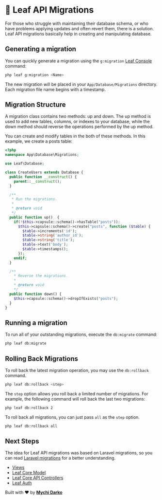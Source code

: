 # 📕 Leaf API Migrations

For those who struggle with maintaining their database schema, or who have problems applying updates and often revert them, there is a solution. Leaf API migrations basically help in creating and manipulating database.

## Generating a migration

You can quickly generate a migration using the `g:migration` [Leaf Console](/leaf-api/v/1.1/utils/console) command:

```bash
php leaf g:migration <Name>
```

The new migration will be placed in your `App/Database/Migrations` directory. Each migration file name begins with a timestamp.

## Migration Structure

A migration class contains two methods: up and down. The up method is used to add new tables, columns, or indexes to your database, while the down method should reverse the operations performed by the up method.

You can create and modify tables in the both of these methods. In this example, we create a posts table:

```php
<?php
namespace App\Database\Migrations;

use Leaf\Database;

class CreateUsers extends Database {
  public function __construct() {
    parent::__construct();
  }

  /**
   * Run the migrations.
   *
   * @return void
   */
  public function up()  {
    if(!$this->capsule::schema()->hasTable("posts")):
      $this->capsule::schema()->create("posts", function ($table) {
        $table->increments('id');
        $table->string('author_id');
        $table->string('title');
        $table->text('body');
        $table->timestamps();
      });
    endif;
  }

  /**
    * Reverse the migrations.
    *
    * @return void
    */
  public function down() {
    $this->capsule::schema()->dropIfExists("posts");
  }
}
```

## Running a migration

To run all of your outstanding migrations, execute the `db:migrate` command:

```bash
php leaf db:migrate
```

## Rolling Back Migrations

To roll back the latest migration operation, you may use the `db:rollback` command.

```bash
php leaf db:rollback <step>
```

The `step` option allows you roll back a limited number of migrations. For example, the following command will roll back the last two migrations:

```bash
php leaf db:rollback 2
```

To roll back all migrations, you can just pass `all` as the `step` option.

```bash
php leaf db:rollback all
```

## Next Steps

The idea for Leaf API migrations was based on Laravel migrations, so you can read [Laravel migrations](https://laravel.com/docs/7.x/migrations) for a better understanding.

- [Views](/leaf-api/v/1.1/core/views)
- [Leaf Core Model](/2.1/core/model)
- [Leaf Core API Controllers](/2.1/core/api-controller)
- [Leaf Auth](/2.1/core/auth)

Built with ❤ by [**Mychi Darko**](//mychi.netlify.app)
